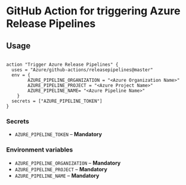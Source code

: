 # GitHub Action for triggering Azure Release Pipelines



## Usage

```

action "Trigger Azure Release Pipelines" {
  uses = "Azure/github-actions/releasepipelines@master"
  env = {
		AZURE_PIPELINE_ORGANIZATION = "<Azure Organization Name>"
		AZURE_PIPELINE_PROJECT = "<Azure Project Name>"
		AZURE_PIPELINE_NAME= "<Azure Pipeline Name>"
	}
  secrets = ["AZURE_PIPELINE_TOKEN"]
}

```


### Secrets

- `AZURE_PIPELINE_TOKEN` – **Mandatory** 


### Environment variables

- `AZURE_PIPELINE_ORGANIZATION` – **Mandatory** 
- `AZURE_PIPELINE_PROJECT` – **Mandatory** 
- `AZURE_PIPELINE_NAME` – **Mandatory** 



